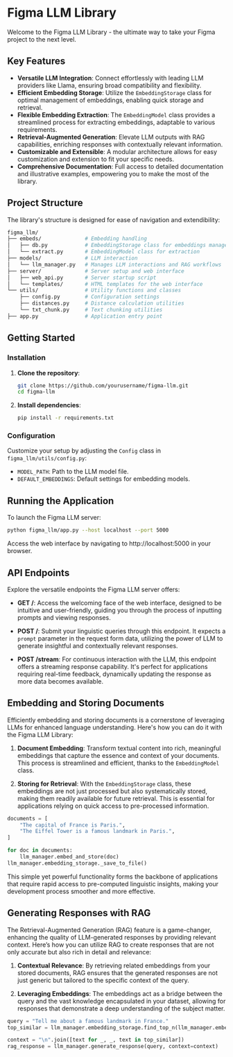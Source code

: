 # Figma LLM Library

Welcome to the Figma LLM Library - the ultimate way to take your Figma project to the next level. 


## Key Features

- **Versatile LLM Integration**: Connect effortlessly with leading LLM providers like Llama, ensuring broad compatibility and flexibility.
- **Efficient Embedding Storage**: Utilize the `EmbeddingStorage` class for optimal management of embeddings, enabling quick storage and retrieval.
- **Flexible Embedding Extraction**: The `EmbeddingModel` class provides a streamlined process for extracting embeddings, adaptable to various requirements.
- **Retrieval-Augmented Generation**: Elevate LLM outputs with RAG capabilities, enriching responses with contextually relevant information.
- **Customizable and Extensible**: A modular architecture allows for easy customization and extension to fit your specific needs.
- **Comprehensive Documentation**: Full access to detailed documentation and illustrative examples, empowering you to make the most of the library.


## Project Structure

The library's structure is designed for ease of navigation and extendibility:

```bash
figma_llm/
├── embeds/              # Embedding handling
│   ├── db.py            # EmbeddingStorage class for embeddings management
│   └── extract.py       # EmbeddingModel class for extraction
├── models/              # LLM interaction
│   └── llm_manager.py   # Manages LLM interactions and RAG workflows
├── server/              # Server setup and web interface
│   ├── web_api.py       # Server startup script
│   └── templates/       # HTML templates for the web interface
└── utils/               # Utility functions and classes
    ├── config.py        # Configuration settings
    ├── distances.py     # Distance calculation utilities
    └── txt_chunk.py     # Text chunking utilities
├── app.py               # Application entry point
```


## Getting Started

### Installation

1. **Clone the repository**:
    ```bash
    git clone https://github.com/yourusername/figma-llm.git
    cd figma-llm
    ```
2. **Install dependencies**:
    ```bash
    pip install -r requirements.txt
    ```


### Configuration

Customize your setup by adjusting the `Config` class in `figma_llm/utils/config.py`:

- `MODEL_PATH`: Path to the LLM model file.
- `DEFAULT_EMBEDDINGS`: Default settings for embedding models.


## Running the Application

To launch the Figma LLM server:

```bash
python figma_llm/app.py --host localhost --port 5000
```

Access the web interface by navigating to http://localhost:5000 in your browser.


## API Endpoints

Explore the versatile endpoints the Figma LLM server offers:

- **GET /**: Access the welcoming face of the web interface, designed to be intuitive and user-friendly, guiding you through the process of inputting prompts and viewing responses.

- **POST /**: Submit your linguistic queries through this endpoint. It expects a `prompt` parameter in the request form data, utilizing the power of LLM to generate insightful and contextually relevant responses.

- **POST /stream**: For continuous interaction with the LLM, this endpoint offers a streaming response capability. It's perfect for applications requiring real-time feedback, dynamically updating the response as more data becomes available.


## Embedding and Storing Documents

Efficiently embedding and storing documents is a cornerstone of leveraging LLMs for enhanced language understanding. Here's how you can do it with the Figma LLM Library:

1. **Document Embedding**: Transform textual content into rich, meaningful embeddings that capture the essence and context of your documents. This process is streamlined and efficient, thanks to the `EmbeddingModel` class.

2. **Storing for Retrieval**: With the `EmbeddingStorage` class, these embeddings are not just processed but also systematically stored, making them readily available for future retrieval. This is essential for applications relying on quick access to pre-processed information.

```python
documents = [
    "The capital of France is Paris.",
    "The Eiffel Tower is a famous landmark in Paris.",
]

for doc in documents:
    llm_manager.embed_and_store(doc)
llm_manager.embedding_storage._save_to_file()
```

This simple yet powerful functionality forms the backbone of applications that require rapid access to pre-computed linguistic insights, making your development process smoother and more effective.


## Generating Responses with RAG

The Retrieval-Augmented Generation (RAG) feature is a game-changer, enhancing the quality of LLM-generated responses by providing relevant context. Here’s how you can utilize RAG to create responses that are not only accurate but also rich in detail and relevance:

1. **Contextual Relevance**: By retrieving related embeddings from your stored documents, RAG ensures that the generated responses are not just generic but tailored to the specific context of the query.

2. **Leveraging Embeddings**: The embeddings act as a bridge between the query and the vast knowledge encapsulated in your dataset, allowing for responses that demonstrate a deep understanding of the subject matter.

```python
query = "Tell me about a famous landmark in France."
top_similar = llm_manager.embedding_storage.find_top_n(llm_manager.embedding_model.embed(query), n=2)

context = "\n".join([text for _, _, text in top_similar])
rag_response = llm_manager.generate_response(query, context=context)
```
